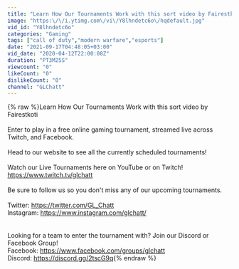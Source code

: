 ```yaml
---
title: "Learn How Our Tournaments Work with this sort video by Fairestkoti"
image: "https:\/\/i.ytimg.com\/vi\/Y8lhndetc6o\/hqdefault.jpg"
vid_id: "Y8lhndetc6o"
categories: "Gaming"
tags: ["call of duty","modern warfare","esports"]
date: "2021-09-17T04:48:05+03:00"
vid_date: "2020-04-12T22:00:08Z"
duration: "PT3M25S"
viewcount: "0"
likeCount: "0"
dislikeCount: "0"
channel: "GLChatt"
---
```

{% raw %}Learn How Our Tournaments Work with this sort video by Fairestkoti<br /><br />Enter to play in a free online gaming tournament, streamed live across Twitch, and Facebook.<br /><br />Head to our website to see all the currently scheduled tournaments!<br /><br />Watch our Live Tournaments here on YouTube or on Twitch!<br /><a rel="nofollow" target="blank" href="https://www.twitch.tv/glchatt">https://www.twitch.tv/glchatt</a><br /><br />Be sure to follow us so you don't miss any of our upcoming tournaments.<br /><br />Twitter: <a rel="nofollow" target="blank" href="https://twitter.com/GL_Chatt">https://twitter.com/GL_Chatt</a><br />Instagram: <a rel="nofollow" target="blank" href="https://www.instagram.com/glchatt/">https://www.instagram.com/glchatt/</a><br /><br /><br />Looking for a team to enter the tournament with? Join our Discord or Facebook Group!<br />Facebook: <a rel="nofollow" target="blank" href="https://www.facebook.com/groups/glchatt">https://www.facebook.com/groups/glchatt</a><br />Discord: <a rel="nofollow" target="blank" href="https://discord.gg/2tscG9q">https://discord.gg/2tscG9q</a>{% endraw %}
